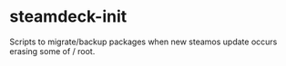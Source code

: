 # steamdeck-init
Scripts to migrate/backup packages when new steamos update occurs erasing some of / root.
